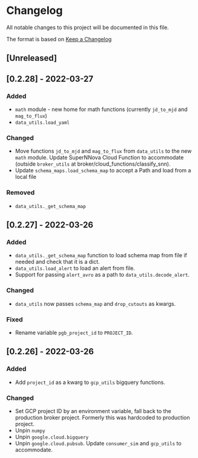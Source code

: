 # Changelog<a name="changelog"></a>

All notable changes to this project will be documented in this file.

The format is based on [Keep a Changelog](https://keepachangelog.com/en/1.0.0/)

<!-- uncomment the following when we're out of alpha and actually following it -->

<!-- and this project adheres to [Semantic Versioning](https://semver.org/spec/v2.0.0.html). -->

## \[Unreleased\]<a name="unreleased"></a>

## \[0.2.28\] - 2022-03-27

### Added

- `math` module - new home for math functions (currently `jd_to_mjd` and `mag_to_flux`)
- `data_utils.load_yaml`

### Changed

- Move functions `jd_to_mjd` and `mag_to_flux` from `data_utils` to the new `math` module. Update SuperNNova Cloud Function to accommodate (outside `broker_utils` at broker/cloud_functions/classify_snn).
- Update `schema_maps.load_schema_map` to accept a Path and load from a local file

### Removed

- `data_utils._get_schema_map`

## \[0.2.27\] - 2022-03-26

### Added<a name="added-1"></a>

- `data_utils._get_schema_map` function to load schema map from file if needed and check that it is a dict.
- `data_utils.load_alert` to load an alert from file.
- Support for passing `alert_avro` as a path to `data_utils.decode_alert`.

### Changed<a name="changed-1"></a>

- `data_utils` now passes `schema_map` and `drop_cutouts` as kwargs.

### Fixed<a name="fixed-1"></a>

- Rename variable `pgb_project_id` to `PROJECT_ID`.

## \[0.2.26\] - 2022-03-26<a name="0226---2022-03-26"></a>

### Added<a name="added"></a>

- Add `project_id` as a kwarg to `gcp_utils` bigquery functions.

### Changed<a name="changed"></a>

- Set GCP project ID by an environment variable, fall back to the production broker project. Formerly this was hardcoded to production project.
- Unpin `numpy`
- Unpin `google.cloud.bigquery`
- Unpin `google.cloud.pubsub`. Update `consumer_sim` and `gcp_utils` to accommodate.
